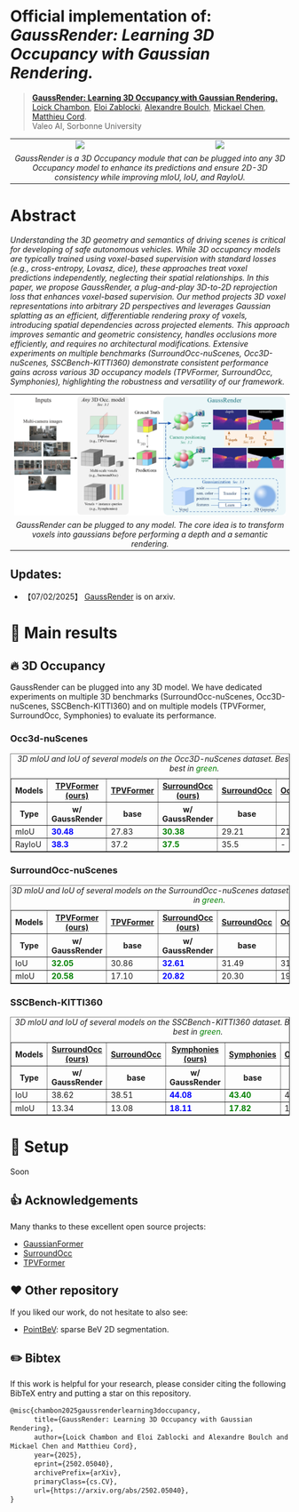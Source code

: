 
# Official implementation of: *GaussRender: Learning 3D Occupancy with Gaussian Rendering.*

> [**GaussRender: Learning 3D Occupancy with Gaussian Rendering.**](https://arxiv.org/abs/2502.05040)<br>
> [Loick Chambon](https://loickch.github.io/), [Eloi Zablocki](https://scholar.google.fr/citations?user=dOkbUmEAAAAJ&hl=fr), [Alexandre Boulch](https://boulch.eu/), [Mickael Chen](https://sites.google.com/view/mickaelchen/), [Matthieu Cord](https://cord.isir.upmc.fr/).<br> Valeo AI, Sorbonne University

<table>
  <tr>
    <td align="center" width="50%">
      <img src="asset/demo_scene_0003.gif" width="100%">
    </td>
    <td align="center" width="50%">
      <img src="asset/demo_scene_0013.gif" width="100%">
    </td>
  </tr>
  <tr>
    <td colspan="2" align="center">
      <em>GaussRender is a 3D Occupancy module that can be plugged into any 3D Occupancy model to enhance its predictions and ensure 2D-3D consistency while improving mIoU, IoU, and RayIoU.</em>
    </td>
  </tr>
</table>


# Abstract

*Understanding the 3D geometry and semantics of driving scenes is critical for developing of safe autonomous vehicles. While 3D occupancy models are typically trained using voxel-based supervision with standard losses (e.g., cross-entropy, Lovasz, dice), these approaches treat voxel predictions independently, neglecting their spatial relationships. In this paper, we propose GaussRender, a plug-and-play 3D-to-2D reprojection loss that enhances voxel-based supervision. Our method projects 3D voxel representations into arbitrary 2D perspectives and leverages Gaussian splatting as an efficient, differentiable rendering proxy of voxels, introducing spatial dependencies across projected elements. This approach improves semantic and geometric consistency, handles occlusions more efficiently, and requires no architectural modifications. Extensive experiments on multiple benchmarks (SurroundOcc-nuScenes, Occ3D-nuScenes, SSCBench-KITTI360) demonstrate consistent performance gains across various 3D occupancy models (TPVFormer, SurroundOcc, Symphonies), highlighting the robustness and versatility of our framework.*


<table>
  <tr>
    <td align="center">
      <img src="asset/pipeline.jpg" width="800">
    </td>
  </tr>
  <tr>
    <td align="center">
      <em>GaussRender can be plugged to any model. The core idea is to transform voxels into gaussians before performing a depth and a semantic rendering.</em>
    </td>
  </tr>
</table>

## Updates:
* 【07/02/2025】 [GaussRender](https://arxiv.org/abs/2502.05040) is on arxiv.

# 🚀 Main results

## 🔥 3D Occupancy
GaussRender can be plugged into any 3D model. We have dedicated experiments on multiple 3D benchmarks (SurroundOcc-nuScenes, Occ3D-nuScenes, SSCBench-KITTI360) and on multiple models (TPVFormer, SurroundOcc, Symphonies) to evaluate its performance.

### Occ3d-nuScenes

<div align="center">
<table border="1">
  <caption><i>3D mIoU and IoU of several models on the Occ3D-nuScenes dataset. Best result in <span style="color:blue;">blue</span>, second best in <span style="color:green;">green</span>.</i></caption>
    <tr>
        <th>Models</th>
        <th><a href="https://arxiv.org/abs/2502.05040">TPVFormer (ours) </a></th>
        <th><a href="https://arxiv.org/abs/2302.07817">TPVFormer </a></th>
        <th><a href="https://arxiv.org/abs/2502.05040">SurroundOcc (ours) </a></th>
        <th><a href="https://arxiv.org/abs/2303.09551">SurroundOcc </a></th>
        <th><a href="https://arxiv.org/abs/2304.05316">OccFormer</a></th>
        <th><a href="https://arxiv.org/abs/2309.09502">RenderOcc</a></th>
    </tr>
    <tr>
      <th> Type </th>
      <th> w/ GaussRender </th>
      <th> base </th>
      <th> w/ GaussRender </th>
      <th> base </th>
      <th> base </th>
      <th> base </th>
    </tr>
    <tr class="highlight-column">
        <td>mIoU</td>
        <td style="color:blue; font-weight:bold;">30.48</td>
        <td>27.83</td>
        <td style="color:green; font-weight:bold;">30.38</td>
        <td>29.21</td>
        <td>21.93</td>
        <td>26.11</td>
    </tr>
    <tr class="highlight-column">
        <td>RayIoU</td>
        <td style="color:blue; font-weight:bold;">38.3</td>
        <td>37.2</td>
        <td style="color:green; font-weight:bold;">37.5</td>
        <td>35.5</td>
        <td>-</td>
        <td>19.5</td>
    </tr>
</table>
</div>

### SurroundOcc-nuScenes

<div align="center">
<table border="1">
  <caption><i>3D mIoU and IoU of several models on the SurroundOcc-nuScenes dataset. Best result in <span style="color:blue;">blue</span>, second best in <span style="color:green;">green</span>.</i></caption>
    <tr>
        <th>Models</th>
        <th><a href="https://arxiv.org/abs/2502.05040">TPVFormer (ours) </a></th>
        <th><a href="https://arxiv.org/abs/2302.07817">TPVFormer </a></th>
        <th><a href="https://arxiv.org/abs/2502.05040">SurroundOcc (ours) </a></th>
        <th><a href="https://arxiv.org/abs/2303.09551">SurroundOcc </a></th>
        <th><a href="https://arxiv.org/abs/2304.05316">OccFormer</a></th>
        <th><a href="https://arxiv.org/abs/2412.04384">GaussianFormerv2</a></th>
    </tr>
    <tr>
      <th> Type </th>
      <th> w/ GaussRender </th>
      <th> base </th>
      <th> w/ GaussRender </th>
      <th> base </th>
      <th> base </th>
      <th> base </th>
    </tr>
    <tr class="highlight-column">
        <td>IoU</td>
        <td style="color:green; font-weight:bold;">32.05</td>
        <td>30.86</td>
        <td style="color:blue; font-weight:bold;">32.61</td>
        <td>31.49</td>
        <td>31.39</td>
        <td>30.56</td>
    </tr>
    <tr class="highlight-column">
        <td>mIoU</td>
        <td style="color:green; font-weight:bold;">20.58</td>
        <td>17.10</td>
        <td style="color:blue; font-weight:bold;">20.82</td>
        <td>20.30</td>
        <td>19.03</td>
        <td>20.02</td>
    </tr>
</table>
</div>

### SSCBench-KITTI360

<div align="center">
<table border="1">
  <caption><i>3D mIoU and IoU of several models on the SSCBench-KITTI360 dataset. Best result in <span style="color:blue;">blue</span>, second best in <span style="color:green;">green</span>.</i></caption>
    <tr>
        <th>Models</th>
        <th><a href="https://arxiv.org/abs/2502.05040">SurroundOcc (ours) </a></th>
        <th><a href="https://arxiv.org/abs/2303.09551">SurroundOcc </a></th>
        <th><a href="https://arxiv.org/abs/2502.05040">Symphonies (ours) </a></th>
        <th><a href="https://arxiv.org/abs/2306.15670">Symphonies </a></th>
        <th><a href="https://arxiv.org/abs/2304.05316">OccFormer</a></th>
        <th><a href="https://arxiv.org/abs/2112.00726">MonoScene</a></th>
    </tr>
    <tr>
      <th> Type </th>
      <th> w/ GaussRender </th>
      <th> base </th>
      <th> w/ GaussRender </th>
      <th> base </th>
      <th> base </th>
      <th> base </th>
    </tr>
    <tr class="highlight-column">
        <td>IoU</td>
        <td>38.62</td>
        <td>38.51</td>
        <td style="color:blue; font-weight:bold;">44.08</td>
        <td style="color:green; font-weight:bold;">43.40</td>
        <td>40.27</td>
        <td>37.87</td>
    </tr>
    <tr class="highlight-column">
        <td>mIoU</td>
        <td>13.34</td>
        <td>13.08</td>
        <td style="color:blue; font-weight:bold;">18.11</td>
        <td style="color:green; font-weight:bold;">17.82</td>
        <td>13.81</td>
        <td>12.31</td>
    </tr>
</table>
</div>

# 🔨 Setup <a name="setup"></a>
Soon

## 👍 Acknowledgements

Many thanks to these excellent open source projects:
* [GaussianFormer](https://github.com/huang-yh/GaussianFormer)
* [SurroundOcc](https://github.com/weiyithu/SurroundOcc)
* [TPVFormer](https://github.com/wzzheng/TPVFormer)

## ❤️  Other repository
If you liked our work, do not hesitate to also see:
* [PointBeV](https://github.com/valeoai/PointBeV): sparse BeV 2D segmentation.

## ✏️ Bibtex

If this work is helpful for your research, please consider citing the following BibTeX entry and putting a star on this repository.

```
@misc{chambon2025gaussrenderlearning3doccupancy,
      title={GaussRender: Learning 3D Occupancy with Gaussian Rendering}, 
      author={Loick Chambon and Eloi Zablocki and Alexandre Boulch and Mickael Chen and Matthieu Cord},
      year={2025},
      eprint={2502.05040},
      archivePrefix={arXiv},
      primaryClass={cs.CV},
      url={https://arxiv.org/abs/2502.05040}, 
}
```
